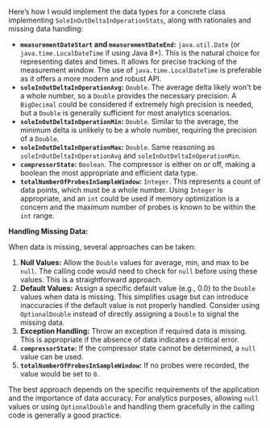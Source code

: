 Here’s how I would implement the data types for a concrete class implementing `SoleInOutDeltaInOperationStats`, along with rationales and missing data handling:

*   **`measurementDateStart` and `measurementDateEnd`:** `java.util.Date` (or `java.time.LocalDateTime` if using Java 8+). This is the natural choice for representing dates and times. It allows for precise tracking of the measurement window. The use of `java.time.LocalDateTime` is preferable as it offers a more modern and robust API.
*   **`soleInOutDeltaInOperationAvg`:** `Double`.  The average delta likely won't be a whole number, so a `Double` provides the necessary precision.  A `BigDecimal` could be considered if extremely high precision is needed, but a `Double` is generally sufficient for most analytics scenarios.
*   **`soleInOutDeltaInOperationMin`:** `Double`.  Similar to the average, the minimum delta is unlikely to be a whole number, requiring the precision of a `Double`.
*   **`soleInOutDeltaInOperationMax`:** `Double`.  Same reasoning as `soleInOutDeltaInOperationAvg` and `soleInOutDeltaInOperationMin`.
*   **`compressorState`:** `Boolean`. The compressor is either on or off, making a boolean the most appropriate and efficient data type.
*   **`totalNumberOfProbesInSampleWindow`:** `Integer`. This represents a count of data points, which must be a whole number.  Using `Integer` is appropriate, and an `int` could be used if memory optimization is a concern and the maximum number of probes is known to be within the `int` range.

**Handling Missing Data:**

When data is missing, several approaches can be taken:

1.  **Null Values:** Allow the `Double` values for average, min, and max to be `null`. The calling code would need to check for `null` before using these values. This is a straightforward approach.
2.  **Default Values:** Assign a specific default value (e.g., 0.0) to the `Double` values when data is missing. This simplifies usage but can introduce inaccuracies if the default value is not properly handled. Consider using `OptionalDouble` instead of directly assigning a `Double` to signal the missing data.
3.  **Exception Handling:** Throw an exception if required data is missing. This is appropriate if the absence of data indicates a critical error.
4.  **`compressorState`:** If the compressor state cannot be determined, a `null` value can be used.
5.  **`totalNumberOfProbesInSampleWindow`:** If no probes were recorded, the value would be set to `0`.

The best approach depends on the specific requirements of the application and the importance of data accuracy. For analytics purposes, allowing `null` values or using `OptionalDouble` and handling them gracefully in the calling code is generally a good practice.